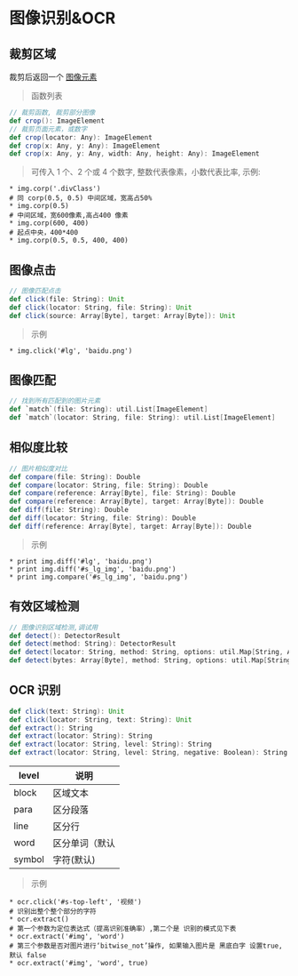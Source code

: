 # 图像识别&OCR

## 裁剪区域

裁剪后返回一个 [图像元素](/zh-cn/ui/image-element)

> 函数列表

```scala
// 裁剪函数, 裁剪部分图像
def crop(): ImageElement
// 裁剪页面元素，或数字
def crop(locator: Any): ImageElement
def crop(x: Any, y: Any): ImageElement
def crop(x: Any, y: Any, width: Any, height: Any): ImageElement
```

> 可传入 1 个、2 个或 4 个数字, 整数代表像素，小数代表比率, 示例:

```
* img.corp('.divClass')
# 同 corp(0.5, 0.5) 中间区域，宽高占50%
* img.corp(0.5)
# 中间区域，宽600像素,高占400 像素
* img.corp(600, 400)
# 起点中央，400*400
* img.corp(0.5, 0.5, 400, 400)
```

## 图像点击

```scala
// 图像匹配点击
def click(file: String): Unit
def click(locator: String, file: String): Unit
def click(source: Array[Byte], target: Array[Byte]): Unit
```

> 示例
```
* img.click('#lg', 'baidu.png')
```

## 图像匹配

```scala
// 找到所有匹配到的图片元素
def `match`(file: String): util.List[ImageElement]
def `match`(locator: String, file: String): util.List[ImageElement]
```

## 相似度比较

```scala
// 图片相似度对比
def compare(file: String): Double
def compare(locator: String, file: String): Double
def compare(reference: Array[Byte], file: String): Double
def compare(reference: Array[Byte], target: Array[Byte]): Double
def diff(file: String): Double
def diff(locator: String, file: String): Double
def diff(reference: Array[Byte], target: Array[Byte]): Double
```

> 示例
```
* print img.diff('#lg', 'baidu.png')
* print img.diff('#s_lg_img', 'baidu.png')
* print img.compare('#s_lg_img', 'baidu.png')
```


## 有效区域检测

```scala
// 图像识别区域检测,调试用
def detect(): DetectorResult
def detect(method: String): DetectorResult
def detect(locator: String, method: String, options: util.Map[String, Any]): DetectorResult
def detect(bytes: Array[Byte], method: String, options: util.Map[String, Any]): DetectorResult
```

## OCR 识别

```scala
def click(text: String): Unit
def click(locator: String, text: String): Unit
def extract(): String
def extract(locator: String): String
def extract(locator: String, level: String): String
def extract(locator: String, level: String, negative: Boolean): String
```

| level  | 说明           |
| ------ | -------------- |
| block  | 区域文本       |
| para   | 区分段落       |
| line   | 区分行         |
| word   | 区分单词（默认 |
| symbol | 字符(默认)     |

> 示例

```
* ocr.click('#s-top-left', '视频')
# 识别出整个整个部分的字符
* ocr.extract()
# 第一个参数为定位表达式（提高识别准确率）,第二个是 识别的模式见下表
* ocr.extract('#img', 'word')
# 第三个参数是否对图片进行‘bitwise_not’操作, 如果输入图片是 黑底白字 设置true, 默认 false
* ocr.extract('#img', 'word', true)
```
